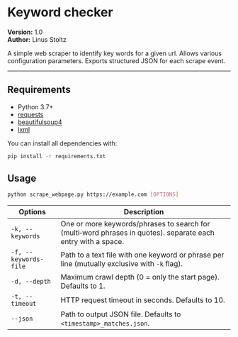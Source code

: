 # Keyword checker

**Version:** 1.0  
**Author:** Linus Stoltz

A simple web scraper to identify key words for a given url. Allows various configuration parameters. Exports structured JSON for each scrape event.

---


## Requirements

- Python 3.7+  
- [requests](https://pypi.org/project/requests/)  
- [beautifulsoup4](https://pypi.org/project/beautifulsoup4/)  
- [lxml](https://pypi.org/project/lxml/)  

You can install all dependencies with:

```bash
pip install -r requirements.txt
```

## Usage

```bash
python scrape_webpage.py https://example.com [OPTIONS]
```

| Options             | Description                                                                 |
|--------------------|-----------------------------------------------------------------------------|
| `-k, --keywords`   | One or more keywords/phrases to search for (multi‑word phrases in quotes). separate each entry with a space.|
| `-f, --keywords-file` | Path to a text file with one keyword or phrase per line (mutually exclusive with `-k` flag). |
| `-d, --depth`      | Maximum crawl depth (0 = only the start page). Defaults to 1.              |
| `-t, --timeout`    | HTTP request timeout in seconds. Defaults to 10.                           |
| `--json`           | Path to output JSON file. Defaults to `<timestamp>_matches.json`.          |
